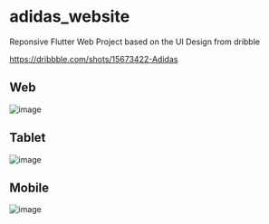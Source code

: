 # adidas_website

Reponsive Flutter Web Project based on the UI Design from dribble

https://dribbble.com/shots/15673422-Adidas

## Web
![image](https://user-images.githubusercontent.com/71022967/136673219-f14a363e-20de-49b1-9b6b-1475ac244b38.png)


## Tablet
![image](https://user-images.githubusercontent.com/71022967/136673221-b9ec7da4-68f3-48b7-a1f8-c9c275a61020.png)

## Mobile
![image](https://user-images.githubusercontent.com/71022967/136673224-1d3cd794-5314-48cb-a06d-a21860489a4f.png)
